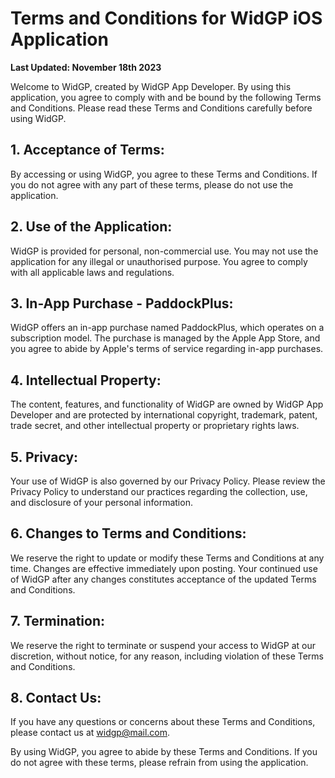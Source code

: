 # Terms and Conditions for WidGP iOS Application

**Last Updated: November 18th 2023**

Welcome to WidGP, created by WidGP App Developer. By using this application, you agree to comply with and be bound by the following Terms and Conditions. Please read these Terms and Conditions carefully before using WidGP.

## 1. Acceptance of Terms:
By accessing or using WidGP, you agree to these Terms and Conditions. If you do not agree with any part of these terms, please do not use the application.

## 2. Use of the Application:
WidGP is provided for personal, non-commercial use. You may not use the application for any illegal or unauthorised purpose. You agree to comply with all applicable laws and regulations.

## 3. In-App Purchase - PaddockPlus:
WidGP offers an in-app purchase named PaddockPlus, which operates on a subscription model. The purchase is managed by the Apple App Store, and you agree to abide by Apple's terms of service regarding in-app purchases.

## 4. Intellectual Property:
The content, features, and functionality of WidGP are owned by WidGP App Developer and are protected by international copyright, trademark, patent, trade secret, and other intellectual property or proprietary rights laws.

## 5. Privacy:
Your use of WidGP is also governed by our Privacy Policy. Please review the Privacy Policy to understand our practices regarding the collection, use, and disclosure of your personal information.

## 6. Changes to Terms and Conditions:
We reserve the right to update or modify these Terms and Conditions at any time. Changes are effective immediately upon posting. Your continued use of WidGP after any changes constitutes acceptance of the updated Terms and Conditions.

## 7. Termination:
We reserve the right to terminate or suspend your access to WidGP at our discretion, without notice, for any reason, including violation of these Terms and Conditions.

## 8. Contact Us:
If you have any questions or concerns about these Terms and Conditions, please contact us at widgp@mail.com.

By using WidGP, you agree to abide by these Terms and Conditions. If you do not agree with these terms, please refrain from using the application.
